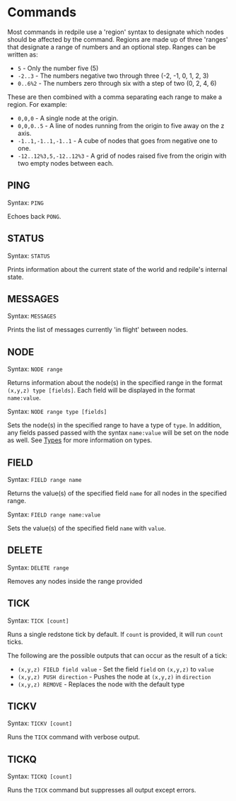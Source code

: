 Commands
========

Most commands in redpile use a 'region' syntax to designate which nodes should be affected by the command.
Regions are made up of three 'ranges' that designate a range of numbers and an optional step.
Ranges can be written as:

* `5` - Only the number five (5)
* `-2..3` - The numbers negative two through three (-2, -1, 0, 1, 2, 3)
* `0..6%2` - The numbers zero through six with a step of two (0, 2, 4, 6)

These are then combined with a comma separating each range to make a region.  For example:

* `0,0,0` - A single node at the origin.
* `0,0,0..5` - A line of nodes running from the origin to five away on the z axis.
* `-1..1,-1..1,-1..1` - A cube of nodes that goes from negative one to one.
* `-12..12%3,5,-12..12%3` - A grid of nodes raised five from the origin with two empty nodes between each.

PING
----

Syntax: `PING`

Echoes back `PONG`.

STATUS
------

Syntax: `STATUS`

Prints information about the current state of the world and redpile's internal state.

MESSAGES
--------

Syntax: `MESSAGES`

Prints the list of messages currently 'in flight' between nodes.

NODE
----

Syntax: `NODE range`

Returns information about the node(s) in the specified range in the format `(x,y,z) type [fields]`.
Each field will be displayed in the format `name:value`.

Syntax: `NODE range type [fields]`

Sets the node(s) in the specified range to have a type of `type`.
In addition, any fields passed passed with the syntax `name:value` will be set on the node as well.
See [Types](types.md) for more information on types.

FIELD
-----

Syntax: `FIELD range name`

Returns the value(s) of the specified field `name` for all nodes in the specified range.

Syntax: `FIELD range name:value`

Sets the value(s) of the specified field `name` with `value`.

DELETE
------

Syntax: `DELETE range`

Removes any nodes inside the range provided

TICK
----

Syntax: `TICK [count]`

Runs a single redstone tick by default.
If `count` is provided, it will run `count` ticks.

The following are the possible outputs that can occur as the result of a tick:

* `(x,y,z) FIELD field value` - Set the field `field` on `(x,y,z)` to `value`
* `(x,y,z) PUSH direction` - Pushes the node at `(x,y,z)` in `direction`
* `(x,y,z) REMOVE` - Replaces the node with the default type

TICKV
-----

Syntax: `TICKV [count]`

Runs the `TICK` command with verbose output.

TICKQ
-----

Syntax: `TICKQ [count]`

Runs the `TICK` command but suppresses all output except errors.

